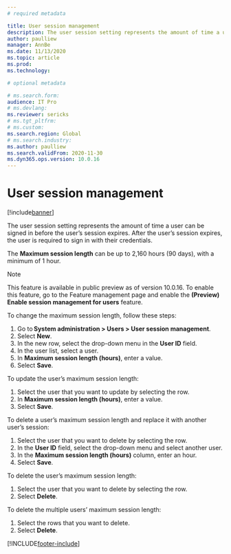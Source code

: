 ```yaml
---
# required metadata

title: User session management
description: The user session setting represents the amount of time a user can be signed in before the user’s session expires.
author: paulliew
manager: AnnBe
ms.date: 11/13/2020
ms.topic: article
ms.prod:
ms.technology: 

# optional metadata

# ms.search.form:
audience: IT Pro
# ms.devlang: 
ms.reviewer: sericks
# ms.tgt_pltfrm: 
# ms.custom: 
ms.search.region: Global
# ms.search.industry:
ms.author: paulliew
ms.search.validFrom: 2020-11-30
ms.dyn365.ops.version: 10.0.16
---
```


# User session management

[!include[banner](../includes/banner.md)]


The user session setting represents the amount of time a user can be signed in before the user’s session expires. After the user’s session expires, the user is required to sign in with their credentials.

The **Maximum session length** can be up to 2,160 hours (90 days), with a minimum of 1 hour.  

> [!NOTE] 
> This feature is available in public preview as of version 10.0.16. To enable this feature, go to the Feature management page and enable the **(Preview) Enable session management for users** feature. 

To change the maximum session length, follow these steps: 

1. Go to **System administration > Users > User session management**. 
2. Select **New**.  
3. In the new row, select the drop-down menu in the **User ID** field.  
4. In the user list, select a user. 
5. In **Maximum session length (hours)**, enter a value. 
6. Select **Save**. 

To update the user’s maximum session length: 

1. Select the user that you want to update by selecting the row. 
2. In **Maximum session length (hours)**, enter a value. 
3. Select **Save**. 

To delete a user’s maximum session length and replace it with another user’s session: 

1. Select the user that you want to delete by selecting the row. 
2. In the **User ID** field, select the drop-down menu and select another user. 
3. In the **Maximum session length (hours)** column, enter an hour. 
4. Select **Save**. 
 
To delete the user’s maximum session length: 

1. Select the user that you want to delete by selecting the row. 
2. Select **Delete**.

To delete the multiple users’ maximum session length: 

1. Select the rows that you want to delete. 
2. Select **Delete**.


[!INCLUDE[footer-include](../../../includes/footer-banner.md)]